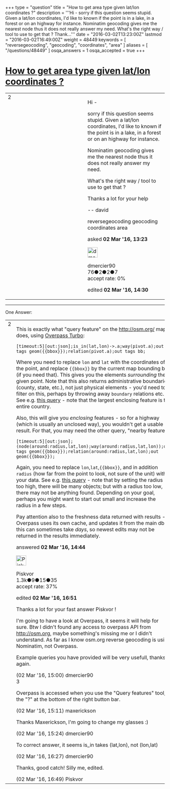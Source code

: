 +++
type = "question"
title = "How to get area type given lat/lon coordinates ?"
description = '''Hi - sorry if this question seems stupid.  Given a lat/lon coordinates, I&#x27;d like to known if the point is in a lake, in a forest or on an highway for instance. Nominatim geocoding gives me the nearest node thus it does not really answer my need. What&#x27;s the right way / tool to use to get that ? Thank...'''
date = "2016-03-02T13:23:00Z"
lastmod = "2016-03-02T16:49:00Z"
weight = 48449
keywords = [ "reversegeocoding", "geocoding", "coordinates", "area" ]
aliases = [ "/questions/48449" ]
osqa_answers = 1
osqa_accepted = true
+++

<div class="headNormal">

# [How to get area type given lat/lon coordinates ?](/questions/48449/how-to-get-area-type-given-latlon-coordinates)

</div>

<div id="main-body">

<div id="askform">

<table id="question-table" style="width:100%;">
<colgroup>
<col style="width: 50%" />
<col style="width: 50%" />
</colgroup>
<tbody>
<tr>
<td style="width: 30px; vertical-align: top"><div class="vote-buttons">
<span id="post-48449-upvote" class="ajax-command post-vote up" rel="nofollow" title="I like this post (click again to cancel)"> </span>
<div id="post-48449-score" class="post-score" title="current number of votes">
2
</div>
<span id="post-48449-downvote" class="ajax-command post-vote down" rel="nofollow" title="I dont like this post (click again to cancel)"> </span> <span id="favorite-mark" class="ajax-command favorite-mark" rel="nofollow" title="mark/unmark this question as favorite (click again to cancel)"> </span>
<div id="favorite-count" class="favorite-count">
&#10;</div>
</div></td>
<td><div id="item-right">
<div class="question-body">
<p>Hi -</p>
<p>sorry if this question seems stupid. Given a lat/lon coordinates, I'd like to known if the point is in a lake, in a forest or on an highway for instance.</p>
<p>Nominatim geocoding gives me the nearest node thus it does not really answer my need.</p>
<p>What's the right way / tool to use to get that ?</p>
<p>Thanks a lot for your help</p>
<p>-- david</p>
</div>
<div id="question-tags" class="tags-container tags">
<span class="post-tag tag-link-reversegeocoding" rel="tag" title="see questions tagged &#39;reversegeocoding&#39;">reversegeocoding</span> <span class="post-tag tag-link-geocoding" rel="tag" title="see questions tagged &#39;geocoding&#39;">geocoding</span> <span class="post-tag tag-link-coordinates" rel="tag" title="see questions tagged &#39;coordinates&#39;">coordinates</span> <span class="post-tag tag-link-area" rel="tag" title="see questions tagged &#39;area&#39;">area</span>
</div>
<div id="question-controls" class="post-controls">
&#10;</div>
<div class="post-update-info-container">
<div class="post-update-info post-update-info-user">
<p>asked <strong>02 Mar '16, 13:23</strong></p>
<img src="https://secure.gravatar.com/avatar/878fd3d25e7dd8ba8c0fb59e7e450587?s=32&amp;d=identicon&amp;r=g" class="gravatar" width="32" height="32" alt="dmercier90&#39;s gravatar image" />
<p><span>dmercier90</span><br />
<span class="score" title="76 reputation points">76</span><span title="2 badges"><span class="badge1">●</span><span class="badgecount">2</span></span><span title="2 badges"><span class="silver">●</span><span class="badgecount">2</span></span><span title="7 badges"><span class="bronze">●</span><span class="badgecount">7</span></span><br />
<span class="accept_rate" title="Rate of the user&#39;s accepted answers">accept rate:</span> <span title="dmercier90 has no accepted answers">0%</span></p>
</div>
<div class="post-update-info post-update-info-edited">
<p><span> edited <strong>02 Mar '16, 14:30</strong> </span></p>
</div>
</div>
<div id="comments-container-48449" class="comments-container">
&#10;</div>
<div id="comment-tools-48449" class="comment-tools">
&#10;</div>
<div class="clear">
&#10;</div>
<div id="comment-48449-form-container" class="comment-form-container">
&#10;</div>
<div class="clear">
&#10;</div>
</div></td>
</tr>
</tbody>
</table>

------------------------------------------------------------------------

<div class="tabBar">

<span id="sort-top"></span>

<div class="headQuestions">

One Answer:

</div>

</div>

<span id="48450"></span>

<div id="answer-container-48450" class="answer accepted-answer">

<table style="width:100%;">
<colgroup>
<col style="width: 50%" />
<col style="width: 50%" />
</colgroup>
<tbody>
<tr>
<td style="width: 30px; vertical-align: top"><div class="vote-buttons">
<span id="post-48450-upvote" class="ajax-command post-vote up" rel="nofollow" title="I like this post (click again to cancel)"> </span>
<div id="post-48450-score" class="post-score" title="current number of votes">
2
</div>
<span id="post-48450-downvote" class="ajax-command post-vote down" rel="nofollow" title="I dont like this post (click again to cancel)"> </span> <span class="accept-answer on" rel="nofollow" title="dmercier90 has selected this answer as the correct answer"> </span>
</div></td>
<td><div class="item-right">
<div class="answer-body">
<p>This is exactly what "query feature" on the <a href="http://osm.org/">http://osm.org/</a> map does, using <a href="https://wiki.openstreetmap.org/wiki/Overpass_turbo">Overpass Turbo</a>:</p>
<pre><code>[timeout:5][out:json];is_in(lat,lon)-&gt;.a;way(pivot.a);out tags geom({{bbox}});relation(pivot.a);out tags bb;</code></pre>
<p>Where you need to replace <code>lon</code> and <code>lat</code> with the coordinates of the point, and replace <code>{{bbox}}</code> by the current map bounding box (if you need that). This gives you the elements <em>surrounding</em> the given point. Note that this also returns administrative boundaries (county, state, etc.), not just physical elements - you'd need to filter on this, perhaps by throwing away <code>boundary</code> relations etc. See e.g. <a href="http://overpass-api.de/api/convert?data=%5Btimeout%3A5%5D%5Bout%3Ajson%5D%3Bis_in(50.08417%2C14.35882)-%3E.a%3Bway(pivot.a)%3Bout%20tags%20geom(50.08157175512576%2C14.357349872589111%2C50.08436684351692%2C14.374194145202637)%3Brelation(pivot.a)%3Bout%20tags%20bb%3B&amp;target=compact">this query</a> - note that the largest enclosing feature is the entire country.</p>
<p>Also, this will give you <em>enclosing</em> features - so for a highway (which is usually an unclosed way), you wouldn't get a usable result. For that, you may need the other query, "nearby features":</p>
<pre><code>[timeout:5][out:json];(node(around:radius,lat,lon);way(around:radius,lat,lon));out tags geom({{bbox}});relation(around:radius,lat,lon);out geom({{bbox}});</code></pre>
<p>Again, you need to replace <code>lon</code>,<code>lat</code>,<code>{{bbox}}</code>, and in addition <code>radius</code> (how far from the point to look, not sure of the unit) with your data. See e.g. <a href="http://overpass-api.de/api/interpreter?data=%5Bout%3Ajson%5D%5Btimeout%3A5%5D%3B%28node%28around%3A35%2C50%2E08417%2C14%2E35882%29%3Bway%28around%3A35%2C50%2E08417%2C14%2E35882%29%3B%29%3Bout%20tags%20geom%2850%2E0824805209559%2C14%2E355810284614563%2C50%2E08604657192704%2C14%2E362789392471315%29%3Brelation%28around%3A22%2E5%2C50%2E08417%2C14%2E35882%29%3Bout%20body%20geom%2850%2E0824805209559%2C14%2E355810284614563%2C50%2E08604657192704%2C14%2E362789392471315%29%3B%0A">this query</a> - note that by setting the radius too high, there will be many objects; but with a radius too low, there may not be anything found. Depending on your goal, perhaps you might want to start out small and increase the radius in a few steps.</p>
<p>Pay attention also to the freshness data returned with results - Overpass uses its own cache, and updates it from the main db; this can sometimes take <em>days</em>, so newest edits may not be returned in the results immediately.</p>
</div>
<div class="answer-controls post-controls">
&#10;</div>
<div class="post-update-info-container">
<div class="post-update-info post-update-info-user">
<p>answered <strong>02 Mar '16, 14:44</strong></p>
<img src="https://secure.gravatar.com/avatar/8200fa5c0cc8feb096558c5972a6191c?s=32&amp;d=identicon&amp;r=g" class="gravatar" width="32" height="32" alt="Piskvor&#39;s gravatar image" />
<p><span>Piskvor</span><br />
<span class="score" title="1266 reputation points"><span>1.3k</span></span><span title="9 badges"><span class="badge1">●</span><span class="badgecount">9</span></span><span title="15 badges"><span class="silver">●</span><span class="badgecount">15</span></span><span title="35 badges"><span class="bronze">●</span><span class="badgecount">35</span></span><br />
<span class="accept_rate" title="Rate of the user&#39;s accepted answers">accept rate:</span> <span title="Piskvor has 9 accepted answers">37%</span></p>
</div>
<div class="post-update-info post-update-info-edited">
<p><span> edited <strong>02 Mar '16, 16:51</strong> </span></p>
</div>
</div>
<div id="comments-container-48450" class="comments-container">
<span id="48451"></span>
<div id="comment-48451" class="comment">
<div id="post-48451-score" class="comment-score">
&#10;</div>
<div class="comment-text">
<p>Thanks a lot for your fast answer Piskvor !</p>
<p>I'm going to have a look at Overpass, it seems it will help for sure. Btw I didn't found any access to overpass API from <a href="http://osm.org">http://osm.org</a>, maybe something's missing me or I didn't understand. As far as I know osm.org reverse geocoding is using Nominatim, not Overpass.</p>
<p>Example queries you have provided will be very usefull, thanks again.</p>
</div>
<div id="comment-48451-info" class="comment-info">
<span class="comment-age">(02 Mar '16, 15:00)</span> <span class="comment-user userinfo">dmercier90</span>
</div>
</div>
<span id="48452"></span>
<div id="comment-48452" class="comment">
<div id="post-48452-score" class="comment-score">
3
</div>
<div class="comment-text">
<p>Overpass is accessed when you use the "Query features" tool, the "?" at the bottom of the right button bar.</p>
</div>
<div id="comment-48452-info" class="comment-info">
<span class="comment-age">(02 Mar '16, 15:11)</span> <span class="comment-user userinfo">maxerickson</span>
</div>
</div>
<span id="48454"></span>
<div id="comment-48454" class="comment">
<div id="post-48454-score" class="comment-score">
&#10;</div>
<div class="comment-text">
<p>Thanks Maxerickson, I'm going to change my glasses :)</p>
</div>
<div id="comment-48454-info" class="comment-info">
<span class="comment-age">(02 Mar '16, 15:24)</span> <span class="comment-user userinfo">dmercier90</span>
</div>
</div>
<span id="48455"></span>
<div id="comment-48455" class="comment">
<div id="post-48455-score" class="comment-score">
&#10;</div>
<div class="comment-text">
<p>To correct answer, it seems is_in takes (lat,lon), not (lon,lat)</p>
</div>
<div id="comment-48455-info" class="comment-info">
<span class="comment-age">(02 Mar '16, 16:27)</span> <span class="comment-user userinfo">dmercier90</span>
</div>
</div>
<span id="48456"></span>
<div id="comment-48456" class="comment">
<div id="post-48456-score" class="comment-score">
&#10;</div>
<div class="comment-text">
<p>Thanks, good catch! Silly me, edited.</p>
</div>
<div id="comment-48456-info" class="comment-info">
<span class="comment-age">(02 Mar '16, 16:49)</span> <span class="comment-user userinfo">Piskvor</span>
</div>
</div>
</div>
<div id="comment-tools-48450" class="comment-tools">
&#10;</div>
<div class="clear">
&#10;</div>
<div id="comment-48450-form-container" class="comment-form-container">
&#10;</div>
<div class="clear">
&#10;</div>
</div></td>
</tr>
</tbody>
</table>

</div>

<div class="paginator-container-left">

</div>

</div>

</div>

